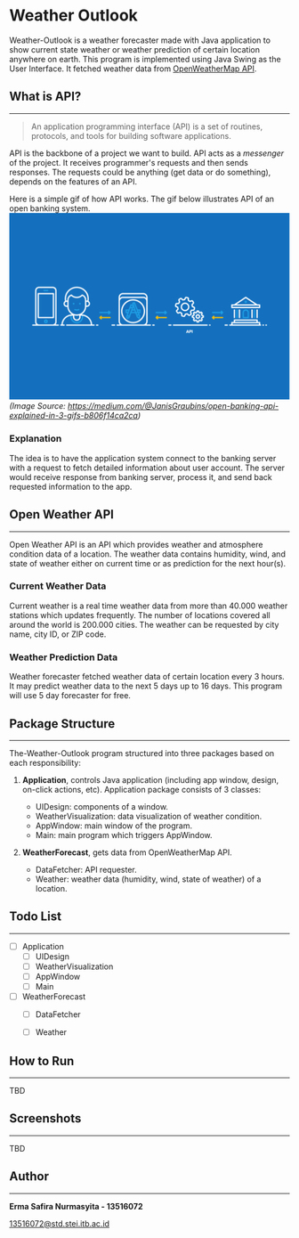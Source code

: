 # Weather Outlook
Weather-Outlook is a weather forecaster made with Java application to show current state weather or weather prediction of certain location anywhere on earth. This program is implemented using Java Swing as the User Interface. It fetched weather data from [OpenWeatherMap API](https://openweathermap.org/api).

## What is API?
---
> An application programming interface (API) is a set of routines, protocols, and tools for building software applications.

API is the backbone of a project we want to build. API acts as a *messenger* of the project. It receives programmer's requests and then sends responses. The requests could be anything (get data or do something), depends on the features of an API.

Here is a simple gif of how API works. The gif below illustrates API of an open banking system.
![How API works](/image/api-explanation.gif)
*(Image Source: https://medium.com/@JanisGraubins/open-banking-api-explained-in-3-gifs-b806f14ca2ca)*

### Explanation
The idea is to have the application system connect to the banking server with a request to fetch detailed information about user account. The server would receive response from banking server, process it, and send back requested information to the app.

## Open Weather API
---
Open Weather API is an API which provides weather and atmosphere condition data of a location. The weather data contains humidity, wind, and state of weather either on current time or as prediction for the next hour(s).
### Current Weather Data
Current weather is a real time weather data from more than 40.000 weather stations which updates frequently. The number of locations covered all around the world is 200.000 cities. The weather can be requested by city name, city ID, or ZIP code.
### Weather Prediction Data
Weather forecaster fetched weather data of certain location every 3 hours. It may predict weather data to the next 5 days up to 16 days. This program will use 5 day forecaster for free.

## Package Structure
---
The-Weather-Outlook program structured into three packages based on each responsibility:
1. **Application**, controls Java application (including app window, design, on-click actions, etc). Application package consists of 3 classes:
    - UIDesign: components of a window.
    - WeatherVisualization: data visualization of weather condition.
    - AppWindow: main window of the program.
    - Main: main program which triggers AppWindow.

2. **WeatherForecast**, gets data from OpenWeatherMap API.
    - DataFetcher: API requester. 
    - Weather: weather data (humidity, wind, state of weather) of a location.

## Todo List
---
- [ ] Application
    - [ ] UIDesign
    - [ ] WeatherVisualization
    - [ ] AppWindow
    - [ ] Main
- [ ] WeatherForecast
    - [ ] DataFetcher
    - [ ] Weather


## How to Run
---
TBD

## Screenshots
---
TBD

## Author
---
**Erma Safira Nurmasyita - 13516072**

13516072@std.stei.itb.ac.id